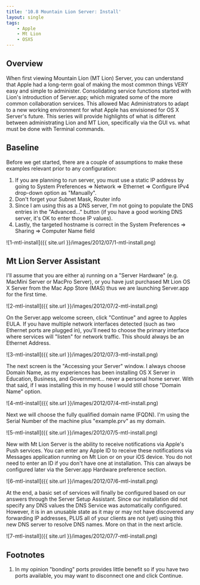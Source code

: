 ```yaml
---
title: '10.8 Mountain Lion Server: Install'
layout: single
tags:
    - Apple
    - Mt Lion
    - OSXS
---
```

Overview
---
When first viewing Mountain Lion (MT Lion) Server, you can understand that Apple had a long-term goal of making the most common things VERY easy and simple to administer. Consolidating service functions started with Lion's introduction of Server.app; which migrated some of the more common collaboration services. This allowed Mac Administrators to adapt to a new working environment for what Apple has envisioned for OS X Server's future. This series will provide highlights of what is different between administrating Lion and MT Lion, specifically via the GUI vs. what must be done with Terminal commands.

Baseline
---
Before we get started, there are a couple of assumptions to make these examples relevant prior to any configuration:

1.  If you are planning to run server, you must use a static IP address by going to System Preferences => Network => Ethernet => Configure IPv4 drop-down option as "Manually".
2.  Don't forget your Subnet Mask, Router info
3.  Since I am using this as a DNS server, I'm not going to populate the DNS entries in the "Advanced..." button (if you have a good working DNS server, it's OK to enter those IP values).
4.  Lastly, the targeted hostname is correct in the System Preferences => Sharing => Computer Name field

![1-mtl-install]({{ site.url }}/images/2012/07/1-mtl-install.png)

Mt Lion Server Assistant
---
I'll assume that you are either a) running on a "Server Hardware" (e.g. MacMini Server or MacPro Server), or you have just purchased Mt Lion OS X Server from the Mac App Store (MAS) thus we are launching Server.app for the first time.

![2-mtl-install]({{ site.url }}/images/2012/07/2-mtl-install.png)

On the Server.app welcome screen, click "Continue" and agree to Apples EULA. If you have multiple network interfaces detected (such as two Ethernet ports are plugged in), you'll need to choose the primary interface where services will "listen" for network traffic. This should always be an Ethernet Address.

![3-mtl-install]({{ site.url }}/images/2012/07/3-mtl-install.png)

The next screen is the "Accessing your Server" window. I always choose Domain Name, as my experiences has been installing OS X Server in Education, Business, and Government... never a personal home server. With that said, if I was installing this in my house I would still chose "Domain Name" option.

![4-mtl-install]({{ site.url }}/images/2012/07/4-mtl-install.png)

Next we will choose the fully qualified domain name (FQDN). I'm using the Serial Number of the machine plus "example.prv" as my domain.

![5-mtl-install]({{ site.url }}/images/2012/07/5-mtl-install.png)

New with Mt Lion Server is the ability to receive notifications via Apple's Push services. You can enter any Apple ID to receive these notifications via Messages application running on Mt Lion or on your iOS device. You do not need to enter an ID if you don't have one at installation. This can always be configured later via the Server.app Hardware preference section.

![6-mtl-install]({{ site.url }}/images/2012/07/6-mtl-install.png)

At the end, a basic set of services will finally be configured based on our answers through the Server Setup Assistant. Since our installation did not specify any DNS values the DNS Service was automatically configured. However, it is in an unusable state as it may or may not have discovered any forwarding IP addresses, PLUS all of your clients are not (yet) using this new DNS server to resolve DNS names. More on that in the next article.

![7-mtl-install]({{ site.url }}/images/2012/07/7-mtl-install.png)

Footnotes
---
1.  In my opinion "bonding" ports provides little benefit so if you have two ports available, you may want to disconnect one and click Continue.
